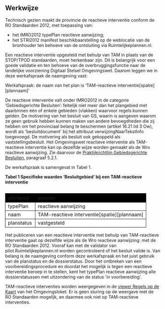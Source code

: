 ## Werkwijze

Technisch gezien maakt de provincie de reactieve interventie conform de RO Standaarden 2012, met toepassing van: 
- het IMRO2012 typePlan reactieve aanwijzing;
- het STRI2012 manifest beschikbaarstelling op de weblocatie van de bronhouder ten behoeve van de ontsluiting via Ruimtelijkeplannen.nl.

Een reactieve interventie opgesteld met behulp van TAM in plaats van de STOP/TPOD standaarden, moet herkenbaar zijn. Dit is belangrijk voor een goede validatie en ten behoeve van de overbruggingsfunctie naar de landelijke voorziening Digitaal Stelsel Omgevingswet. Daarom leggen we in deze werkafspraak de naamgeving vast:

Werkafspraak: de naam van het plan is ‘TAM-reactieve interventie[spatie][plannaam]’

De reactieve interventie valt onder IMRO2012 in de categorie ‘Gebiedsgerichte Besluiten’: feitelijk niet meer dan het plangebied met daarbinnen één of enkele gebieden (vlakken) waarvoor regels kunnen gelden. De motivering van het besluit van GS, waarin is aangeven waarom ze geen gebruik hebben kunnen maken van andere bevoegdheden die zij hebben om het provinciaal belang te beschermen (artikel 16.21 lid 3 Ow), wordt als 'besluitdocument' bij het attribuut verwijzingNaarTekstInfo toegevoegd. De motivering als besluit ook gekoppeld als vaststellingsbesluit. Het Omgevingswet reactieve interventie als TAM-reactieve interventie kan op dezelfde wijze worden gemaakt als de Wro reactieve aanwijzing. Zie daarvoor de <a href='https://docs.geostandaarden.nl/ro/gb2012/#aanwijzing' target='_blank'>Praktijkrichtlijn Gebiedsgerichte Besluiten</a>, paragraaf 5.2.1.

De werkafspraak is samengevat in Tabel 1. 

<b>Tabel 1 Specifieke waarden ‘Besluitgebied’ bij een TAM-reactieve interventie</b>

<table style='width: 100%;'><caption></caption>
<colgroup><col id='col1' style='width: 21.239242685025815%;'
<col id='col2' style='width: 78.76075731497419%;'
</colgroup>
<thead valign='top'><tr><th align='left' style='border-top: 0.75pt solid #000000; border-left: 0.75pt solid #000000; border-bottom: 0.75pt solid #000000; border-right: 0.75pt solid #000000; background-color: #000000;'><b>attribuut</b>

</th>
<th align='left' style='border-top: 0.75pt solid #000000; border-left: 0.75pt solid #000000; border-bottom: 0.75pt solid #000000; border-right: 0.75pt solid #000000; background-color: #000000;'><b>waarde</b>

</th>
</tr>
</thead>
<tbody valign='top'><tr><td align='left' style='border-top: 0.75pt solid #000000; border-left: 0.75pt solid #000000; border-bottom: 0.75pt solid #000000; border-right: 0.75pt solid #000000; background-color: #FFFFFF;'>typePlan

</td>
<td align='left' style='border-top: 0.75pt solid #000000; border-left: 0.75pt solid #000000; border-bottom: 0.75pt solid #000000; border-right: 0.75pt solid #000000; background-color: #FFFFFF;'>reactieve aanwijzing

</td>
</tr>
<tr><td align='left' style='border-top: 0.75pt solid #000000; border-left: 0.75pt solid #000000; border-bottom: 0.75pt solid #000000; border-right: 0.75pt solid #000000; background-color: #FFFFFF;'>naam

</td>
<td align='left' style='border-top: 0.75pt solid #000000; border-left: 0.75pt solid #000000; border-bottom: 0.75pt solid #000000; border-right: 0.75pt solid #000000; background-color: #FFFFFF;'>TAM-reactieve interventie[spatie][plannaam]

</td>
</tr>
<tr><td align='left' style='border-top: 0.75pt solid #000000; border-left: 0.75pt solid #000000; border-bottom: 0.75pt solid #000000; border-right: 0.75pt solid #000000; background-color: #FFFFFF;'>planstatus

</td>
<td align='left' style='border-top: 0.75pt solid #000000; border-left: 0.75pt solid #000000; border-bottom: 0.75pt solid #000000; border-right: 0.75pt solid #000000; background-color: #FFFFFF;'>vastgesteld

</td>
</tr>
</tbody>
</table>

Het publiceren van een reactieve interventie met behulp van TAM-reactieve interventie gaat op dezelfde wijze als de Wro reactieve aanwijzing: met de RO Standaarden 2012. 
Vooraf kan met de validator van pilot.Ruimtelijkeplannen.nl worden gecontroleerd of het besluit valide is. Van belang is de naamgeving conform deze werkafspraak en het juist gebruik van de planstatus en de dossierstatus. Door het ontbreken van een voorbereidingsprocedure en doordat het mogelijk is tegen een reactieve interventie beroep in te stellen, kent het typePlan reactieve aanwijzing alle dossierstatussen met uitzondering van de status 'in voorbereiding'.

TAM-reactieve interventies worden weergegeven in de <a href='https://omgevingswet.overheid.nl/regels-op-de-kaart/' target='_blank'>viewer Regels op de Kaart</a> van het Omgevingsloket. Er is geen sturing op de weergave met de RO Standaarden mogelijk, en daarmee ook niet op TAM-reactieve interventies.
